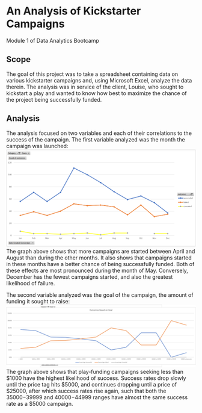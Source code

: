 # An Analysis of Kickstarter Campaigns
Module 1 of Data Analytics Bootcamp

## Scope
The goal of this project was to take a spreadsheet containing data on various kickstarter campaigns and, using Microsoft Excel, analyze the data therein. The analysis was in service of the client, Louise, who sought to kickstart a play and wanted to know how best to maximize the chance of the project being successfully funded.

## Analysis
The analysis focused on two variables and each of their correlations to the success of the campaign. The first variable analyzed was the month the campaign was launched: 
![Outcomes by Launch Date](resources/Theater_Outcomes_vs_Launch.png)
The graph above shows that more campaigns are started between April and August than during the other months. It also shows that campaigns started in these months have a better chance of being successfully funded. Both of these effects are most pronounced during the month of May. Conversely, December has the fewest campaigns started, and also the greatest likelihood of failure.

The second variable analyzed was the goal of the campaign, the amount of funding it sought to raise:
![Outcomes by Goals](resources/Outcomes_vs_Goals.png)
The graph above shows that play-funding campaigns seeking less than $1000 have the highest likelihood of success. Success rates drop slowly until the price tag hits $5000, and continues dropping until a price of $25000, after which success rates rise again, such that both the $35000-$39999 and $40000-$44999 ranges have almost the same success rate as a $5000 campaign.


